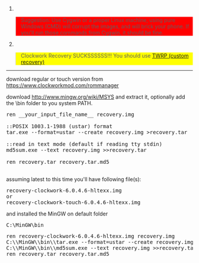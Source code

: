 <!--more-->

1.
<blockquote style="background-color:red;">Suggestion: Use Cygwin or a proper Linux machine, using pure Windows (CMD) will corrupt the images, and will brick your phone. If you'll run those commands from Cygwin, it should be fine.</blockquote>

2. 
<blockquote style="background-color:yellow;">Clockwork Recovery SUCKSSSSSS!!! You should use <a href="https://twrp.me/" target="_blank">TWRP (custom recovery)</a></blockquote>

<hr />

download regular or touch version from <a href="https://www.clockworkmod.com/rommanager" title="https://www.clockworkmod.com/rommanager" target="_blank">https://www.clockworkmod.com/rommanager</a>

download <a href="http://www.mingw.org/wiki/MSYS" title="http://www.mingw.org/wiki/MSYS" target="_blank">http://www.mingw.org/wiki/MSYS</a> and extract it, optionally add the \\bin folder to you system PATH.

<pre>
ren __your_input_file_name__ recovery.img

::POSIX 1003.1-1988 (ustar) format
tar.exe --format=ustar --create recovery.img >recovery.tar

::read in text mode (default if reading tty stdin)
md5sum.exe --text recovery.img >>recovery.tar

ren recovery.tar recovery.tar.md5

</pre>


assuming latest to this time you'll have following file(s):
<pre>recovery-clockwork-6.0.4.6-hltexx.img
or
recovery-clockwork-touch-6.0.4.6-hltexx.img</pre>
and installed the MinGW on default folder <pre>C:\\MinGW\\bin</pre>

<pre>
ren recovery-clockwork-6.0.4.6-hltexx.img recovery.img
C:\\MinGW\\bin\\tar.exe --format=ustar --create recovery.img >recovery.tar
C:\\MinGW\\bin\\md5sum.exe --text recovery.img >>recovery.tar
ren recovery.tar recovery.tar.md5
</pre>